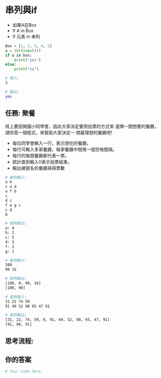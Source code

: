 # 串列與if

* 如果A在Box
* If A in Box
* If 元素 in 串列

```python
Box = [1, 2, 3, 4, 5]
a = int(input())
if a in box:
    print("yes")
else:
    print("no")
```

```bash
# 輸入:
3

# 輸出:
yes
```

## 任務: 聚餐

班上要招開國小同學會，因此大家決定要用投票的方式來 選擇一間想要的餐廳，請你寫一個程式，來幫助大家決定一 間最理想的餐廳吧!

* 每位同學會輸入一行，表示想吃的餐廳。
* 每行可輸入多家餐廳，每家餐廳中間用一個空格間隔。
* 每行的每間餐廳都代表一票。
* 統計直到輸入0表示投票結束。
* 輸出被提名的餐廳與得票數

```bash
# 範例輸入:
a b
c a d
a f b
c
d c
f a g c
c d
0

# 範例輸出:
a: 4
b: 2
c: 5
d: 3
f: 2
g: 1
```

```bash
# 範例輸入:
100
90 16

# 範例輸出:
[100, 0, 90, 16]
[100, 90]
```

```bash
# 範例輸入:
31 22 74 59
91 49 52 98 65 47 91

# 範例輸出:
[31, 22, 74, 59, 0, 91, 49, 52, 98, 65, 47, 91]
[91, 98, 91]
```

## 思考流程:











## 你的答案

```python
# Your code here.









```
